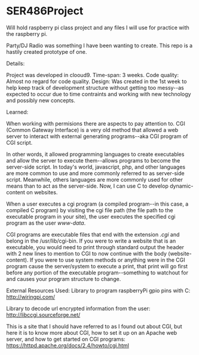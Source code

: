 # SER486Project
Will hold raspberry pi class project and any files I will use for practice with the raspberry pi.

Party/DJ Radio was something I have been wanting to create. This repo is a hastily created prototype of one.

Details:

Project was developed in clooud9.
Time-span: 3 weeks.
Code quality: Almost no regard for code quality.
Design: Was created in the 1st week to help keep track of development structure without getting too messy--as expected to occur due to time contraints and working with new technology and possibly new concepts. 

Learned:

When working with permisions there are aspects to pay attention to.
CGI (Common Gateway Interface) is a very old method that allowed a web server to interact with external generating programs--aka CGI program of CGI script. 

In other words, it allowed programming languages to create executables and allow the server to execute them--allows programs to become the server-side script. In today's world, javascript, php, and other languages are more common to use and more commonly referred to as server-side script. Meanwhile, others languages are more commonly used for other means than to act as the server-side. Now, I can use C to develop dynamic-content on websites.

When a user executes a cgi program (a compiled program--in this case, a compiled C program) by visiting the cgi file path (the file path to the executable program in your site), the user executes the specified cgi program as the user _www-data_.

CGI programs are executable files that end with the extension _.cgi_ and belong in the /usr/lib/cgi-bin.
If you were to write a website that is an executable, you would need to print through standard output the header with 2 new lines to mention to CGI to now continue with the body (website-content). If you were to use system methods or anything were in the CGI program cause the server/system to execute a print, that print will go first before any portion of the executable program--something to watchout for and causes your program structure to change.

External Resources Used:
Library to program raspberryPi gpio pins with C: http://wiringpi.com/

Library to decode url encrypted information from the user: http://libccgi.sourceforge.net/

This is a site that I should have referred to as I found out about CGI, but here it is to know more about CGI, how to set it up on an Apache web server, and how to get started on CGI programs: https://httpd.apache.org/docs/2.4/howto/cgi.html


